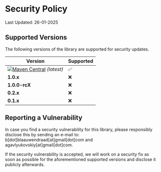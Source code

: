 # Security Policy

Last Updated: 26-01-2025

## Supported Versions

The following versions of the library are supported for security updates.

| Version                                                                                                                                                                                                                                                                                          | Supported          |
|--------------------------------------------------------------------------------------------------------------------------------------------------------------------------------------------------------------------------------------------------------------------------------------------------|--------------------|
| [![Maven Central](https://img.shields.io/maven-metadata/v.svg?metadataUrl=https%3A%2F%2Frepo1.maven.org%2Fmaven2%2Fdev%2Fblaauwendraad%2Fjson-masker%2Fmaven-metadata.xml&label=&color=green&style=flat-square)](https://central.sonatype.com/artifact/dev.blaauwendraad/json-masker) _(latest)_ | :white_check_mark: |
| **1.0.x**                                                                                                                                                                                                                                                                                        | :x:                |
| **1.0.0-rcX**                                                                                                                                                                                                                                                                                    | :x:                |
| **0.2.x**                                                                                                                                                                                                                                                                                        | :x:                |
| **0.1.x**                                                                                                                                                                                                                                                                                        | :x:                |

## Reporting a Vulnerability

In case you find a security vulnerability for this library, please responsibly disclose this by sending an e-mail to:
b[dot]blaauwendraad[at]gmail[dot]com and agavlyukovskiy[at]gmail[dot]com.

If the security vulnerability is accepted, we will work on a security fix as soon as possible for the aforementioned
supported versions and disclose it publicly afterwards.
